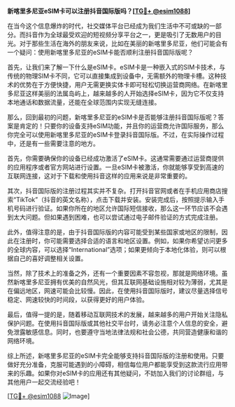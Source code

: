 **新喀里多尼亚eSIM卡可以注册抖音国际版吗？[[TG💪+ @esim1088](https://t.me/s/esim1088)]**

在当今这个信息爆炸的时代，社交媒体平台已经成为我们生活中不可或缺的一部分。而抖音作为全球最受欢迎的短视频分享平台之一，更是吸引了无数用户的目光。对于那些生活在海外的朋友来说，比如在美丽的新喀里多尼亚，他们可能会有一个疑问：使用新喀里多尼亚的eSIM卡能否顺利注册抖音国际版呢？

首先，让我们来了解一下什么是eSIM卡。eSIM卡是一种嵌入式的SIM卡技术，与传统的物理SIM卡不同，它可以直接集成到设备中，无需额外的物理卡槽。这种技术的优势在于方便快捷，用户无需更换实体卡即可轻松切换运营商网络。在新喀里多尼亚这样美丽的法属岛屿上，越来越多的人开始选择eSIM卡，因为它不仅支持本地通话和数据流量，还能在全球范围内实现无缝连接。

那么，回到最初的问题，新喀里多尼亚的eSIM卡是否能够注册抖音国际版呢？答案是肯定的！只要你的设备支持eSIM功能，并且你的运营商允许国际服务，那么你完全可以使用新喀里多尼亚的eSIM卡登录抖音国际版。不过，在实际操作过程中，还是有一些需要注意的地方。

首先，你需要确保你的设备已经成功激活了eSIM卡。这通常需要通过运营商提供的应用程序或者官方网站进行设置。一旦eSIM卡被激活，你就能够享受到高速的互联网连接，这对于下载和使用抖音这样的应用来说是非常重要的。

其次，抖音国际版的注册过程其实并不复杂。打开抖音官网或者在手机应用商店搜索“TikTok”（抖音的英文名称），点击下载并安装。安装完成后，按照提示输入手机号码进行验证。如果你所在的地区允许国际短信接收，那么这一环节应该不会遇到太大问题。但如果遇到困难，也可以尝试通过电子邮件验证的方式完成注册。

此外，值得注意的是，由于抖音国际版的内容可能受到某些国家或地区的限制，因此在注册时，你可能需要选择合适的语言和地区设置。例如，如果你希望访问更多的全球内容，可以选择“International”选项；如果更倾向于本地化体验，则可以根据自己的喜好调整相关设置。

当然，除了技术上的准备之外，还有一个重要因素不容忽视，那就是网络环境。虽然新喀里多尼亚拥有优美的自然风光，但其互联网基础设施相对较为薄弱，尤其是在偏远地区，网速可能会比较慢。因此，在使用抖音国际版时，建议尽量选择信号稳定、网速较快的时间段，以获得更好的用户体验。

最后，值得一提的是，随着移动互联网技术的发展，越来越多的用户开始关注隐私保护问题。在使用抖音国际版或其他社交平台时，请务必注意个人信息的安全，避免泄露敏感信息。同时，也要遵守当地法律法规和社会公德，共同营造健康和谐的网络环境。

综上所述，新喀里多尼亚的eSIM卡完全能够支持抖音国际版的注册和使用。只要做好充分准备，克服可能遇到的小障碍，相信每位用户都能享受到这款流行应用带来的乐趣。如果你对eSIM卡的应用还有其他疑问，不妨加入我们的讨论群组，与其他用户一起交流经验吧！

[[TG💪+ @esim1088](https://t.me/s/esim1088) ![Image](https://i.postimg.cc/4NQfJmqS/Snipaste-2025-05-13-00-14-12.png)]